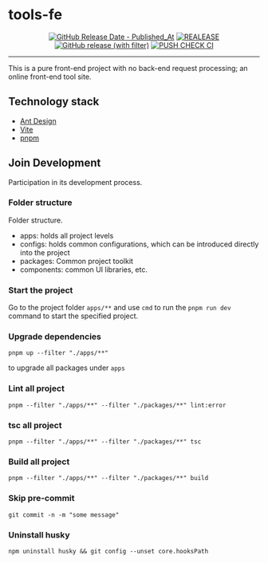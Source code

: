 # tools-fe

<div align="center">

[![GitHub Release Date - Published_At](https://img.shields.io/github/release-date/nextstarproject/tools-fe?display_date=published_at&logo=github&label=RELEASE%20DATE&color=blank&cacheSeconds=86400)](https://github.com/nextstarproject/tools-fe/releases) [![REALEASE](https://github.com/nextstarproject/tools-fe/actions/workflows/realease_ci.yml/badge.svg?branch=master)](https://github.com/nextstarproject/tools-fe/actions/workflows/realease_ci.yml) [![GitHub release (with filter)](https://img.shields.io/github/v/release/nextstarproject/tools-fe?logo=github&label=RELEASE%20VERSION&color=blank&cacheSeconds=86400)](https://github.com/nextstarproject/tools-fe/releases/latest) [![PUSH CHECK CI](https://github.com/nextstarproject/tools-fe/actions/workflows/push_check_ci.yml/badge.svg?branch=master)](https://github.com/nextstarproject/tools-fe/actions/workflows/push_check_ci.yml)

</div>

---

This is a pure front-end project with no back-end request processing; an online front-end tool site.

## Technology stack

- [Ant Design](https://ant.design/)
- [Vite](https://vitejs.dev/)
- [pnpm](https://pnpm.io/)

## Join Development

Participation in its development process.

### Folder structure

Folder structure.

- apps: holds all project levels
- configs: holds common configurations, which can be introduced directly into the project
- packages: Common project toolkit
- components: common UI libraries, etc.

### Start the project

Go to the project folder `apps/**` and use `cmd` to run the `pnpm run dev` command to start the specified project.

### Upgrade dependencies

```shell
pnpm up --filter "./apps/**"
```

to upgrade all packages under `apps`

### Lint all project

```shell
pnpm --filter "./apps/**" --filter "./packages/**" lint:error
```

### tsc all project

```shell
pnpm --filter "./apps/**" --filter "./packages/**" tsc
```

### Build all project

```shell
pnpm --filter "./apps/**" --filter "./packages/**" build
```

### Skip pre-commit

```shell
git commit -n -m "some message"
```

### Uninstall husky

```shell
npm uninstall husky && git config --unset core.hooksPath
```
